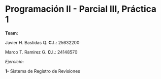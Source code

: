 # Programación II - Parcial III, Práctica 1

**Team**: 

Javier H. Bastidas Q.
**C.I.**: 25632200

Marco T. Ramirez G.
**C.I.**: 24148570

*Ejercicio*:

**1-** Sistema de Registro de Revisiones

